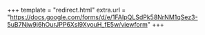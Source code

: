+++
template = "redirect.html"
extra.url = "https://docs.google.com/forms/d/e/1FAIpQLSdPk58NrNM1qSez3-5uB7Njw9j6hOurJPP6Xsl9XyouH_fE5w/viewform"
+++
